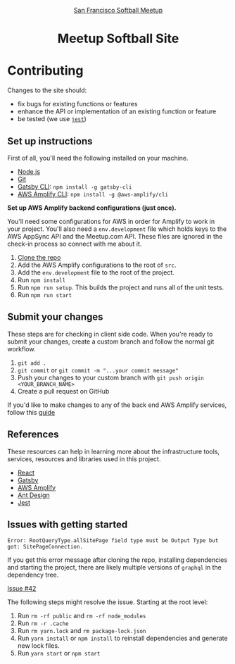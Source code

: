 <p align="center">
  <a href="https://www.meetup.com/San-Francisco-Softball-Players/">
    San Francisco Softball Meetup
  </a>
</p>
<h1 align="center">
  Meetup Softball Site
</h1>

# Contributing

Changes to the site should:

-   fix bugs for existing functions or features
-   enhance the API or implementation of an existing function or feature
-   be tested (we use [`jest`](https://www.npmjs.com/package/jest))

## Set up instructions

First of all, you'll need the following installed on your machine.

-   [Node.js](https://nodejs.org/)
-   [Git](https://www.gatsbyjs.org/tutorial/part-zero/#install-git)
-   [Gatsby CLI](https://www.gatsbyjs.org/tutorial/part-zero/#install-the-gatsby-cli): `npm install -g gatsby-cli`
-   [AWS Amplify CLI](https://aws-amplify.github.io/docs/): `npm install -g @aws-amplify/cli`

**Set up AWS Amplify backend configurations (just once).**

You'll need some configurations for AWS in order for Amplify to work in your project. You'll also need a `env.development` file which holds keys to the AWS AppSync API and the Meetup.com API. These files are ignored in the check-in process so connect with me about it.

1. [Clone the repo](https://github.com/vientang/meetup-softball.git)
2. Add the AWS Amplify configurations to the root of `src`.
3. Add the `env.development` file to the root of the project.
4. Run `npm install`
5. Run `npm run setup`. This builds the project and runs all of the unit tests.
6. Run `npm run start`

## Submit your changes

These steps are for checking in client side code. When you're ready to submit your changes, create a custom branch and follow the normal git workflow.

1. `git add .`
2. `git commit` or `git commit -m "...your commit message"`
3. Push your changes to your custom branch with `git push origin <YOUR_BRANCH_NAME>`
4. Create a pull request on GitHub

If you'd like to make changes to any of the back end AWS Amplify services, follow this [guide](https://docs.aws.amazon.com/amplify/latest/userguide/multi-environments.html)

## References

These resources can help in learning more about the infrastructure tools, services, resources and libraries used in this project.

-   [React](https://reactjs.org/)
-   [Gatsby](https://www.gatsbyjs.org/)
-   [AWS Amplify](https://aws-amplify.github.io/docs/js/start?platform=purejs)
-   [Ant Design](https://ant.design/)
-   [Jest](https://jestjs.io/)

## Issues with getting started

`Error: RootQueryType.allSitePage field type must be Output Type but got: SitePageConnection.`

If you get this error message after cloning the repo, installing dependencies and starting the
project, there are likely multiple versions of `graphql` in the dependency tree.

[Issue #42](https://github.com/gatsbyjs/gatsby-starter-blog/issues/42)

The following steps might resolve the issue. Starting at the root level:

1. Run `rm -rf public` and `rm -rf node_modules`
2. Run `rm -r .cache`
3. Run `rm yarn.lock` and `rm package-lock.json`
4. Run `yarn install` or `npm install` to reinstall dependencies and generate new lock files.
5. Run `yarn start` or `npm start`
